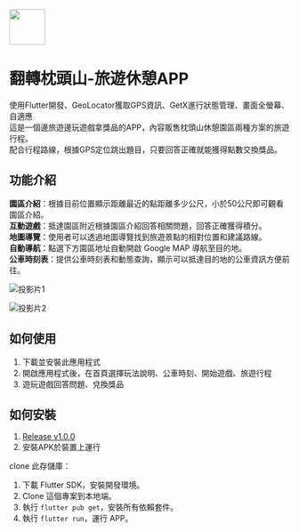 <img style="width:64px" src="https://user-images.githubusercontent.com/13403218/228835621-482b2ea0-cbf3-4246-9d65-8a4297fecc54.png" />

# 翻轉枕頭山-旅遊休憩APP

使用Flutter開發、GeoLocator獲取GPS資訊、GetX進行狀態管理、畫面全螢幕、自適應  
這是一個邊旅遊邊玩遊戲拿獎品的APP，內容販售枕頭山休憩園區兩種方案的旅遊行程。  
配合行程路線，根據GPS定位跳出題目，只要回答正確就能獲得點數交換獎品。

## 功能介紹
**園區介紹**：根據目前位置顯示距離最近的點距離多少公尺，小於50公尺即可觀看園區介紹。  
**互動遊戲**：抵達園區附近根據園區介紹回答相關問題，回答正確獲得積分。  
**地圖導覽**：使用者可以透過地圖導覽找到旅遊景點的相對位置和建議路線。  
**自動導航**：點選下方園區地址自動開啟 Google MAP 導航至目的地。  
**公車時刻表**：提供公車時刻表和動態查詢，顯示可以抵達目的地的公車資訊方便前往。  

![投影片1](https://user-images.githubusercontent.com/86880683/225528184-4b4bd503-02c7-4528-a246-464c5f433ce3.JPG)

![投影片2](https://user-images.githubusercontent.com/86880683/225528192-b77e5fc6-9735-4bcd-929c-107cbc94e1df.JPG)

## 如何使用
1. 下載並安裝此應用程式
2. 開啟應用程式後，在首頁選擇玩法說明、公車時刻、開始遊戲、旅遊行程
3. 遊玩遊戲回答問題、兌換獎品

## 如何安裝
1. [Release v1.0.0](https://github.com/davidlai0263/pillow/releases/tag/flutter)
2. 安裝APK於裝置上運行

clone 此存儲庫：
1. 下載 Flutter SDK，安裝開發環境。
2. Clone 這個專案到本地端。
3. 執行 ```flutter pub get```，安裝所有依賴套件。
4. 執行 ```flutter run```，運行 APP。


